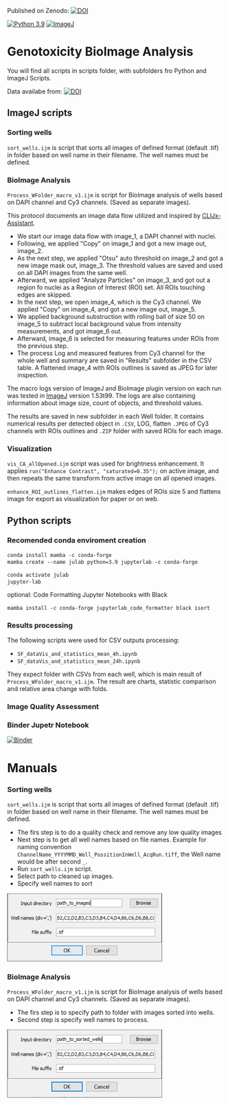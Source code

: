 Published on Zenodo: [![DOI](https://zenodo.org/badge/DOI/10.5281/zenodo.7673498.svg)](https://doi.org/10.5281/zenodo.7673498)

[![Python 3.9](https://img.shields.io/badge/python-3.9-blue.svg)](https://www.python.org/downloads/release/python-390/) [![ImageJ](https://a11ybadges.com/badge?logo=imagej)](https://imagej.net/software/fiji/downloads)
# Genotoxicity BioImage Analysis

You will find all scripts in scripts folder, with subfolders fro Python and ImageJ Scripts.

Data availabe from: [![DOI](https://zenodo.org/badge/DOI/10.5281/zenodo.7673199.svg)](https://doi.org/10.5281/zenodo.7673199) 
## ImageJ scripts

### Sorting wells
`sort_wells.ijm` is script  that sorts all images of defined format (default .tif) in folder based on well name in their filename. The well names must be defined.

### BioImage Analysis
`Process_WFolder_macro_v1.ijm` is script for BioImage analysis of wells based on DAPI channel and Cy3 channels. (Saved as separate images).

This protocol documents an image data flow utilized and inspired by [CLIJx-Assistant](https://doi.org/10.1101/2020.11.19.386565).

 * We start our image data flow with image_1, a DAPI channel with nuclei.
 * Following, we applied "Copy" on image_1 and got a new image out, image_2.
 * As the next step, we applied "Otsu" auto threshold on image_2 and got a new image mask out, image_3. The threshold values are saved and used on all DAPI images from the same well.
 * Afterward, we applied "Analyze Particles" on image_3, and got out a region fo nuclei as a Region of Interest (ROI) set. All ROIs touching edges are skipped.
 * In the next step, we open image_4, which is the Cy3 channel. We applied "Copy" on image_4, and got a new image out, image_5.
 * We applied background substruction with rolling ball of size 50 on image_5 to subtract local background value from intensity measurements, and got image_6 out. 
 * Afterward, image_6 is selected for measuring features under ROIs from the previous step.
 * The process Log and measured features from Cy3 channel for the whole well and summary are saved in "Results" subfolder in the CSV table. A flattened image_4 with ROIs outlines is saved as JPEG for later inspection.

The macro logs version of ImageJ and BioImage plugin version on each run was tested in [ImageJ](https://imagej.net/software/fiji/downloads) version 1.53t99. The logs are also containing information about image size, count of objects, and threshold values.

The results are saved in new subfolder in each Well folder. It contains numerical results per detected object in `.CSV`, LOG, flatten `.JPEG` of Cy3 channels with ROIs outlines and `.ZIP` folder with saved ROIs for each image.

### Visualization
`vis_CA_allOpened.ijm` script was used for brightness enhancement. It applies `run("Enhance Contrast", "saturated=0.35");` on active image, and then repeats the same transform from active image on all opened images.

`enhance_ROI_outlines_flatten.ijm` makes edges of ROIs size 5 and flattens image for export as visualization for paper or on web.

## Python scripts

### Recomended conda enviroment creation
```
conda install mamba -c conda-forge
mamba create --name julab python=3.9 jupyterlab -c conda-forge
```
```
conda activate julab 
jupyter-lab
```

optional: Code Formatting Jupyter Notebooks with Black
```
mamba install -c conda-forge jupyterlab_code_formatter black isort
```

### Results processing

The following scripts were used for CSV outputs processing:
 * `SF_dataVis_and_statistics_mean_4h.ipynb`
 * `SF_dataVis_and_statistics_mean_24h.ipynb`

They expect folder with CSVs from each well, which is main result of  `Process_WFolder_macro_v1.ijm`. The result are charts, statistic comparison and relative area change with folds.

### Image Quality Assessment

### Binder Jupetr Notebook
[![Binder](https://mybinder.org/badge_logo.svg)](https://mybinder.org/v2/gh/martinschatz-cz/genotoxicity-bia.git/HEAD?labpath=/Python_scripts/SF_dataVis_and_statistics_mean_4h.ipynb)



# Manuals

### Sorting wells
`sort_wells.ijm` is script  that sorts all images of defined format (default .tif) in folder based on well name in their filename. The well names must be defined.

 * The firs step is to do a quality check and remove any low quality images
 * Next step is to get all well names based on file names. Example for naming convention `ChannelName_YYYYMMD_Well_PossitionInWell_AcqRun.tiff`, the Well name would be after second `_`.
 * Run `sort_wells.ijm` script.
 * Select path to cleaned up images.
 * Specify well names to sort
 
![GUI for sorting wells](/images/sort_wells.png)

### BioImage Analysis
`Process_WFolder_macro_v1.ijm` is script for BioImage analysis of wells based on DAPI channel and Cy3 channels. (Saved as separate images).

 * The firs step is to specify path to folder with images sorted into wells.
 * Second step is specify well names to process.
 
![GUI for sorting wells](/images/BiA_script.png)
